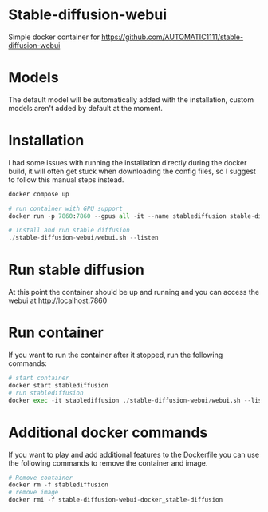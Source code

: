 # Stable-diffusion-webui
Simple docker container for https://github.com/AUTOMATIC1111/stable-diffusion-webui

# Models
The default model will be automatically added with the installation, custom models aren't added by default at the moment.

# Installation
I had some issues with running the installation directly during the docker build, it will often get stuck when downloading the config files, so I suggest to follow this manual steps instead.
```python
docker compose up

# run container with GPU support
docker run -p 7860:7860 --gpus all -it --name stablediffusion stable-diffusion-webui-docker_stable-diffusion

# Install and run stable diffusion
./stable-diffusion-webui/webui.sh --listen
```
# Run stable diffusion
At this point the container should be up and running and you can access the webui at http://localhost:7860

# Run container
If you want to run the container after it stopped, run the following commands:
```python
# start container
docker start stablediffusion
# run stablediffusion
docker exec -it stablediffusion ./stable-diffusion-webui/webui.sh --listen
```
# Additional docker commands
If you want to play and add additional features to the Dockerfile you can use the following commands to remove the container and image.

```python
# Remove container
docker rm -f stablediffusion
# remove image
docker rmi -f stable-diffusion-webui-docker_stable-diffusion
```